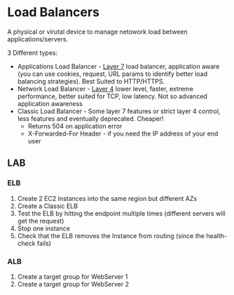 # Load Balancers

A physical or virutal device to manage netowork load between applications/servers.

3 Different types:
  * Applications Load Balancer - [Layer 7](https://en.wikipedia.org/wiki/Network_layer) load balancer, application aware (you can use cookies, request, URL params to identify better load balancing strategies). Best Suited to HTTP/HTTPS.
  * Network Load Balancer - [Layer 4](https://en.wikipedia.org/wiki/Network_layer) lower level, faster, extreme performance, better suited for TCP, low latency. Not so advanced application awareness
  * Classic Load Balancer - Some layer 7 features or strict layer 4 control, less features and eventually deprecated. Cheaper!
    * Returns 504 on application error
    * X-Forwarded-For Header - if you need the IP address of your end user

## LAB

### ELB

1. Create 2 EC2 Instances into the same region but different AZs
1. Create a Classic ELB
1. Test the ELB by hitting the endpoint multiple times (different servers will get the request)
1. Stop one instance
1. Check that the ELB removes the Instance from routing (since the health-check fails)


### ALB

1. Create a target group for WebServer 1
1. Create a target group for WebServer 2

